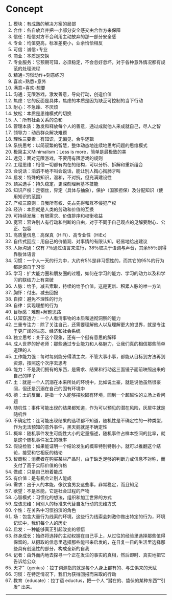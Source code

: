 # Concept

1. 模块：有成熟的解决方案的局部
2. 合作：各自放弃并把一小部分安全感交由合作方来保障
3. 信任：相信对方不会利用主动放弃的那一部分安全感
4. 专业：均值更高，标准差更小，业余恰恰相反
5. 可信：诚信+专业
6. 商业：本质是交换
7. 专业服务：它预期可知，必须稳定，不会忽好忽坏，对于各种意外情况都有规范的处理流程
8. 精通=习惯动作+刻意练习
9. 喜欢=熟悉+意外
10. 满意=喜欢-想要
11. 沟通：无限游戏，激发善意，导向行动，创造价值
12. 焦虑：它的反面是具体，焦虑的本质是因为缺乏可控制的当下行动
13. 耐心：不急躁、不厌烦
14. 放松：本质是思维模式的切换
15. 人：所有社会关系的总和
16. 管理本质：激发和释放每个人的善意，通过成就他人来成就自己，尽人之智
17. 领导力：动员群众解决难题
18. 理性三要素：有知识，无偏见，合乎逻辑
19. 系统思考：以简驭繁的智慧，整体动态地连续地思考问题的思维模式
20. 极简主义Minimalism：Less is more，简单是最极致的美
21. 远见：面对无限游戏，不要用有限游戏的规则
22. 工程思维：相信一切都有内在的结构，可以分析、拆解和重新组合
23. 会说话：滔滔不绝不叫会说话，能让别人掏心掏肺才叫
24. 启发：特殊的知识，温和，不对抗，但充满建设性
25. 顶尖选手：持久稳定，更深刻理解基本技能
26. 知识产权：走钢丝，界定（具体与抽象），保护（国家担保）及分配知识（使用知识的范围）
27. 产权三原则：自我所有权、先占先得和互不侵犯产权
28. 经济：本质就是人类的劳动和价值的互换
29. 可持续发展：有限需求、价值排序和权衡收益
30. 宽容：容许别人有行动和判断的自由，对于不同于自己观点的见解要耐心、公正、包容
31. 高质量信息：高保真（HiFi）、高专业性（HiEx）
32. 自传式回应：用自己的价值观、对事情的有限认知，轻易地给出建议
33. 人际沟通：仅有 7％通过语言来进行，38％取决于语调与声音，其余55％则得靠肢体语言
34. 习惯：一个人一天的行为中，大约有5%是非习惯性的，而其它的95%的行为都是源自于习惯
35. 学习：扩大能力圈和朋友圈的过程，如何在学习的能力、学习的动力以及和学习的联结力上有突破
36. 人脉：给予，减去索取，持续的给予价值。这是更新、积累人脉的唯一方法
37. 胸怀：付出，减去回报
38. 自控：避免不理性的行为
39. 自律：实现理想的行为
40. 目标感：难题+解题思路
41. 认知穿透力：一个人看清事物的本质和透彻洞察的能力
42. 三重专注力：除了关注自己，还需要理解他人以及理解更大的世界，就是专注于更广阔的生态、经济和社会系统
43. 独立思考：关于这个现象，还有一个挺有意思的解释
44. 成人世界的好老师：那些通过专业能力和人格魅力，让我们真的相信那些简单道理的人
45. 工作能力强：每时每刻能分得清主次，不管大事小事，都能从目标到方法再到资源，按照这个次序去思考
46. 能力：不是我们拥有的东西，是需求、结果和行动这三面镜子面前映照出来的自己的样子
47. 土：就是一个人沉溺在本来所处的环境中，比如说土豪，就是说他虽然很豪阔，但还是沉溺在自己的固有环境中
48. 德：土的反面，是指一个人能够摆脱固有环境，回到一个超越性的立场上看问题
49. 随机性：事件可能出现的结果都知道，作为可以预见的潜在风险，灰犀牛就是随机性
50. 不确定性：连可能出现结果的选项都不知道，随机性是不确定性的一种类型，作为无法预知的意外事件，黑天鹅就是不确定性
51. 概率：随机事件发生可能性大小的定量描述，随机事件占样本空间的比率，就是这个随机事件发生的概率
52. 假设检验：如果能证明一个结论发生的概率特别特别小，就可以推翻这个结论，接受和它相反的结论
53. 智商税：消费者在购买某些产品时，由于缺乏足够的判断力或信息不对称，而支付了高于实际价值的价格
54. 做成：只是自己盼着能成
55. 有价值：是有机会让别人能成
56. 需求：出于人的本能，像饮食男女这些事，非常稳定，而且知足
57. 欲望：不是本能，它是社会过程的产物
58. 心智模式：习惯化的想法，组织和加工世界的方式
59. 应该思维：用别人的标准来代替自发行动的思维方式
60. 个性：在关系中习惯扮演的角色
61. 场：包含大量行为线索的环境，这些行为线索会刺激你做出特定的行为，环境记忆中，我们每个人的历史
62. 启发：一种能够真正引起改变的领悟
63. 终身成长：始终将选择的主动权握在自己手上，从过往的经验里选择那些值得保留的，从摄取的信息里选择那些能带来启发的，在日复一日的生活里选择那些具有创造性的部分，构成全新的自我
64. 记者：由外而内地去探寻一个正在发生的事实的真相，然后即时、真实地把它告诉给公众
65. 天才”（genius）：拉丁词源指的就是每个人身上都有的、与生俱来的天赋
66. 习惯：在特定情况下，我们为获得回报而采取的行动
67. 教育（educate）：拉丁语 eductus，把一个人 “潜在的、蛰伏的某种东西”“引发” 出来。

---
